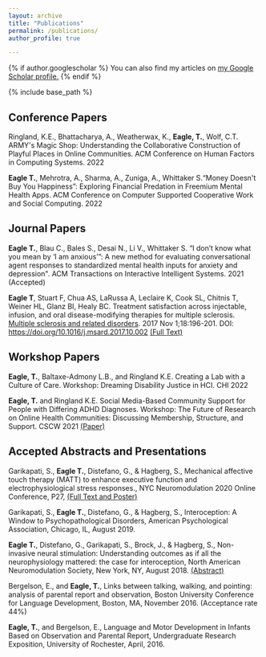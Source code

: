 ```yaml
---
layout: archive
title: "Publications"
permalink: /publications/
author_profile: true

---
```



{% if author.googlescholar %}
  You can also find my articles on <u><a href="{{author.googlescholar}}">my Google Scholar profile</a>.</u>
{% endif %}

{% include base_path %}
## Conference Papers
Ringland, K.E., Bhattacharya, A., Weatherwax, K., **Eagle, T.**, Wolf, C.T. ARMY's Magic Shop: Understanding the Collaborative Construction of Playful Places in Online Communities. ACM Conference on Human Factors in Computing Systems. 2022

**Eagle T.**, Mehrotra, A., Sharma, A., Zuniga, A., Whittaker S.“Money Doesn't Buy You Happiness”: Exploring Financial Predation in Freemium Mental Health Apps. ACM Conference on Computer Supported Cooperative Work and Social Computing. 2022

## Journal Papers
**Eagle T.**, Blau C., Bales S., Desai N., Li V., Whittaker S. “I don’t know what you mean by ‘I am anxious’”: A new method for evaluating conversational agent responses to standardized mental health inputs for anxiety and depression". ACM Transactions on Interactive Intelligent Systems. 2021 (Accepted)

**Eagle T**, Stuart F, Chua AS, LaRussa A, Leclaire K, Cook SL, Chitnis T, Weiner HL, Glanz BI, Healy BC. Treatment satisfaction across injectable, infusion, and oral disease-modifying therapies for multiple sclerosis. [Multiple sclerosis and related disorders](https://www.msard-journal.com/article/S2211-0348(17)30248-1/fulltext). 2017 Nov 1;18:196-201. DOI: https://doi.org/10.1016/j.msard.2017.10.002 [(Full Text)](http://tessaeagle.github.io/files/MSARD.pdf)

## Workshop Papers
**Eagle, T.**, Baltaxe-Admony L.B., and Ringland K.E. Creating a Lab with a Culture of Care. Workshop: Dreaming Disability Justice in HCI. CHI 2022

**Eagle, T.** and Ringland K.E. Social Media-Based Community Support for People with Differing ADHD Diagnoses. Workshop: The Future of Research on Online Health Communities: Discussing Membership, Structure, and Support. CSCW 2021 [(Paper)](https://alexpapster.wixsite.com/futureofohcs/projects-3)

## Accepted Abstracts and Presentations
Garikapati, S., **Eagle T.**, Distefano, G., & Hagberg, S., Mechanical affective touch therapy (MATT) to enhance executive function and electrophysiological stress responses., NYC Neuromodulation 2020 Online Conference, P27, [(Full Text and Poster)](https://neuromodec.com/nyc-neuromodulation-online-2020/P27.html)

Garikapati, S., **Eagle T.**, Distefano, G., & Hagberg, S., Interoception: A Window to Psychopathological Disorders, American Psychological Association, Chicago, IL, August 2019.

**Eagle T.**, Distefano, G., Garikapati, S., Brock, J., & Hagberg, S., Non-invasive neural stimulation: Understanding outcomes as if all the neurophysiology mattered: the case for interoception, North American Neuromodulation Society, New York, NY, August 2018. [(Abstract)](https://www.brainstimjrnl.com/article/S1935-861X(18)30518-7/fulltext#relatedArticles)

Bergelson, E., and **Eagle, T.**, Links between talking, walking, and pointing: analysis of parental report and observation, Boston University Conference for Language Development, Boston, MA, November 2016. (Acceptance rate 44%)

**Eagle, T.**, and Bergelson, E., Language and Motor Development in Infants Based on Observation and Parental Report, Undergraduate Research Exposition, University of Rochester, April, 2016.


